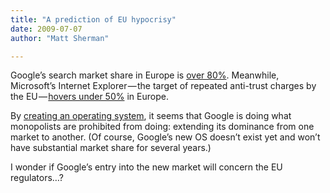```yaml
---
title: "A prediction of EU hypocrisy"
date: 2009-07-07
author: "Matt Sherman"

---
```


Google’s search market share in Europe is [over 80%](http://www.techcrunch.com/2008/03/18/the-web-in-charts—google-vs-microsoft-yahoo-vs-china/). Meanwhile, Microsoft’s Internet Explorer — the target of repeated anti-trust charges by the EU — [hovers under 50%](http://arstechnica.com/open-source/news/2009/03/firefox-3-marketshare-exceeds-internet-explorer-7-in-europe.ars) in Europe.

By [creating an operating system](/blog/post/Can-Google-Chrome-OS-get-traction.aspx), it seems that Google is doing what monopolists are prohibited from doing: extending its dominance from one market to another. (Of course, Google’s new OS doesn’t exist yet and won’t have substantial market share for several years.)

I wonder if Google’s entry into the new market will concern the EU regulators…?
